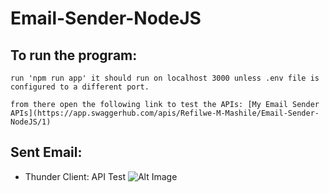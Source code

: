 # Email-Sender-NodeJS

## To run the program:

    run 'npm run app' it should run on localhost 3000 unless .env file is configured to a different port.

    from there open the following link to test the APIs: [My Email Sender APIs](https://app.swaggerhub.com/apis/Refilwe-M-Mashile/Email-Sender-NodeJS/1)

## Sent Email:

- Thunder Client: API Test
  ![Alt Image](https://drive.google.com/uc?export=view&id=1Gf8RMI1tMQAQoRvpvwyWc-mzXGzcMMFa)
